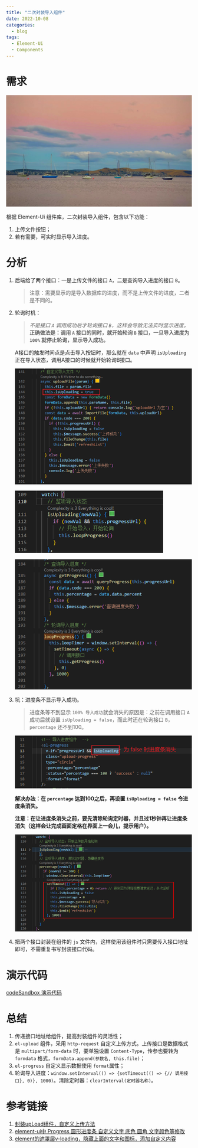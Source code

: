 ```yaml
---
title: "二次封装导入组件"
date: 2022-10-08
categories:
  - blog
tags:
  - Element-Ui
  - Components
---
```


# 需求
![test](../assets/images/beach.jpg)

根据 Element-Ui 组件库，二次封装导入组件，包含以下功能：

1. 上传文件按钮；
2. 若有需要，可实时显示导入进度。

# 分析

1. 后端给了两个接口：一是上传文件的接口 `A`，二是查询导入进度的接口 `B`。
    
    > 注意：需要显示的是导入数据库的进度，而不是上传文件的进度，二者是不同的。
    
2. 轮询时机：
   >*不是接口 `A` 调用成功后才轮询接口 `B`，这样会导致无法实时显示进度。*
    **正确做法是：调用 `A` 接口的同时，就开始轮询 `B` 接口，一旦导入进度为 `100%` 就停止轮询，显示导入成功。**

    A接口的触发时间点是点击导入按钮时，那么就在 `data` 中声明 `isUploading` 正在导入状态，调用A接口的时候就开始轮询B接口。

    ![image](../assets/images/2022-10-08-er-ci-feng-zhuang-dao-ru-zu-jian/uploadFile.png)

    ![image](../assets/images/2022-10-08-er-ci-feng-zhuang-dao-ru-zu-jian/watch%20isUploading.png)

    ![image](../assets/images/2022-10-08-er-ci-feng-zhuang-dao-ru-zu-jian/loopProgress.png)

3. 坑：进度条不显示导入成功。
    >进度条等不到显示 `100% 导入成功`就会消失的原因是：之前在调用接口 `A` 成功后就设置 `isUploading = false`，而此时还在轮询接口 `B`，`percentage` 还不到100。
    
      ![image](../assets/images/2022-10-08-er-ci-feng-zhuang-dao-ru-zu-jian/el-progress.png)

      **解决办法：在 `percentage` 达到100之后，再设置 `isUploading = false` 令进度条消失。**

      **注意：在让进度条消失之前，要先清除轮询定时器，并且过1秒钟再让进度条消失（这样会让完成画面定格在界面上一会儿，提示用户）。**

      ![image](../assets/images/2022-10-08-er-ci-feng-zhuang-dao-ru-zu-jian/watch%20percentage.png)


4. 把两个接口封装在组件的 `js` 文件内，这样使用该组件时只需要传入接口地址即可，不需重复书写封装接口代码。

# 演示代码

[codeSandbox 演示代码](https://codesandbox.io/s/er-ci-feng-zhuang-import-zu-jian-forked-yo4s87?file=/src/main.js)

# 总结

1. 传递接口地址给组件，提高封装组件的灵活性；
2. `el-upload` 组件，采用  `http-request` 自定义上传方式。上传接口是数据格式是  `multipart/form-data` 时，要单独设置 `Content-Type`，传参也要转为 `formdata` 格式，`formData.append(参数名, this.file)`；
3. `el-progress` 自定义显示数据使用 `format`属性；
4. 轮询导入进度：`window.setInterval(() => {setTimeout(() => {// 调用接口}, 0)}, 1000)`。清除定时器：`clearInterval(定时器名称)`。


# 参考链接

1. [封装upLoad组件，自定义上传方法](https://juejin.cn/post/7031884699115094053 "封装upLoad组件，自定义上传方法")
2. [element-ui中 Progress 圆形进度条 自定义文字 底色 圆角 文字颜色等修改](https://blog.csdn.net/weixin_45045099/article/details/125891783?spm=1001.2101.3001.6650.6&utm_medium=distribute.pc_relevant.none-task-blog-2%7Edefault%7EBlogCommendFromBaidu%7ERate-6-125891783-blog-106373868.t0_searchtargeting_v1&depth_1-utm_source=distribute.pc_relevant.none-task-blog-2%7Edefault%7EBlogCommendFromBaidu%7ERate-6-125891783-blog-106373868.t0_searchtargeting_v1&utm_relevant_index=7 "element-ui中 Progress 圆形进度条 自定义文字 底色 圆角 文字颜色等修改")
3. [element的遮罩层v-loading，隐藏上面的文字和图标，添加自定义内容](https://blog.csdn.net/qq_42376171/article/details/124591090?ops_request_misc=&request_id=&biz_id=102&utm_term=v-loading%20%E8%87%AA%E5%AE%9A%E4%B9%89%E6%A0%B7%E5%BC%8F&utm_medium=distribute.pc_search_result.none-task-blog-2~all~sobaiduweb~default-8-124591090.142%5ev42%5epc_ran_alice,185%5ev2%5etag_show&spm=1018.2226.3001.4187 "element的遮罩层v-loading，隐藏上面的文字和图标，添加自定义内容")
